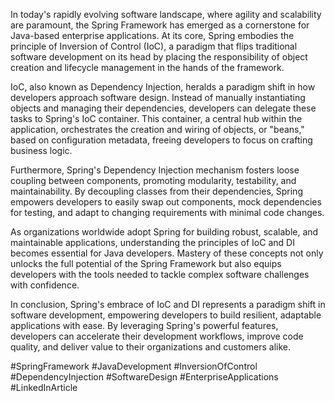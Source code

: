 In today's rapidly evolving software landscape, where agility and scalability are paramount, the Spring Framework has emerged as a cornerstone for Java-based enterprise applications. At its core, Spring embodies the principle of Inversion of Control (IoC), a paradigm that flips traditional software development on its head by placing the responsibility of object creation and lifecycle management in the hands of the framework.

IoC, also known as Dependency Injection, heralds a paradigm shift in how developers approach software design. Instead of manually instantiating objects and managing their dependencies, developers can delegate these tasks to Spring's IoC container. This container, a central hub within the application, orchestrates the creation and wiring of objects, or "beans," based on configuration metadata, freeing developers to focus on crafting business logic.

Furthermore, Spring's Dependency Injection mechanism fosters loose coupling between components, promoting modularity, testability, and maintainability. By decoupling classes from their dependencies, Spring empowers developers to easily swap out components, mock dependencies for testing, and adapt to changing requirements with minimal code changes.

As organizations worldwide adopt Spring for building robust, scalable, and maintainable applications, understanding the principles of IoC and DI becomes essential for Java developers. Mastery of these concepts not only unlocks the full potential of the Spring Framework but also equips developers with the tools needed to tackle complex software challenges with confidence.

In conclusion, Spring's embrace of IoC and DI represents a paradigm shift in software development, empowering developers to build resilient, adaptable applications with ease. By leveraging Spring's powerful features, developers can accelerate their development workflows, improve code quality, and deliver value to their organizations and customers alike.

#SpringFramework #JavaDevelopment #InversionOfControl #DependencyInjection #SoftwareDesign #EnterpriseApplications #LinkedInArticle
